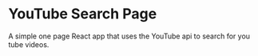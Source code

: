 # YouTube Search Page

A simple one page React app that uses the YouTube api to search for you tube videos. 
